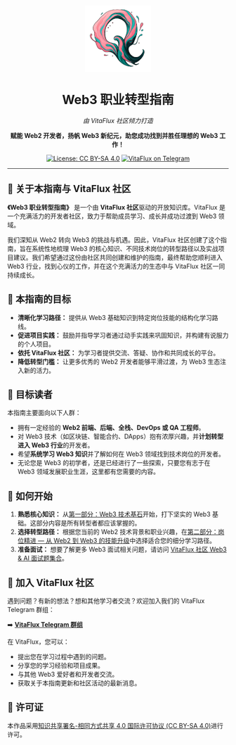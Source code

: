<p align="center">
  <img src="assets/VitaFluxLogo.png" alt="VitaFlux Community Logo" width="150"/>
</p>

<h1 align="center">Web3 职业转型指南</h1>
<p align="center"><em>由 VitaFlux 社区倾力打造</em></p>

<p align="center">
  <strong>赋能 Web2 开发者，扬帆 Web3 新纪元，助您成功找到并胜任理想的 Web3 工作！</strong>
</p>

<p align="center">
  <a href="https://creativecommons.org/licenses/by-sa/4.0/"><img src="https://img.shields.io/badge/License-CC%20BY--SA%204.0-lightgrey.svg" alt="License: CC BY-SA 4.0"></a>
  <a href="https://t.me/+04_gJoUytQo0MjBl"><img src="https://img.shields.io/badge/Telegram-VitaFlux%20Community-blue.svg" alt="VitaFlux on Telegram"></a>
</p>

---

## 📖 关于本指南与 VitaFlux 社区

**《Web3 职业转型指南》** 是一个由 **VitaFlux 社区**驱动的开放知识库。VitaFlux 是一个充满活力的开发者社区，致力于帮助成员学习、成长并成功过渡到 Web3 领域。

我们深知从 Web2 转向 Web3 的挑战与机遇。因此，VitaFlux 社区创建了这个指南，旨在系统性地梳理 Web3 的核心知识、不同技术岗位的转型路径以及实战项目建议。我们希望通过这份由社区共同创建和维护的指南，最终帮助您顺利进入 Web3 行业，找到心仪的工作，并在这个充满活力的生态中与 VitaFlux 社区一同持续成长。

## 🎯 本指南的目标

*   **清晰化学习路径：** 提供从 Web3 基础知识到特定岗位技能的结构化学习路线。
*   **促进项目实践：** 鼓励并指导学习者通过动手实践来巩固知识，并构建有说服力的个人项目。
*   **依托 VitaFlux 社区：** 为学习者提供交流、答疑、协作和共同成长的平台。
*   **降低转型门槛：** 让更多优秀的 Web2 开发者能够平滑过渡，为 Web3 生态注入新的活力。

## 👥 目标读者

本指南主要面向以下人群：

*   拥有一定经验的 **Web2 前端、后端、全栈、DevOps 或 QA 工程师**。
*   对 Web3 技术（如区块链、智能合约、DApps）抱有浓厚兴趣，并**计划转型进入 Web3 行业**的开发者。
*   希望**系统学习 Web3 知识**并了解如何在 Web3 领域找到技术岗位的开发者。
*   无论您是 Web3 的初学者，还是已经进行了一些探索，只要您有志于在 Web3 领域发展职业生涯，这里都有您需要的内容。

## 🚀 如何开始

1.  **熟悉核心知识：** 从[第一部分：Web3 技术基石](./01-web3-core-knowledge)开始，打下坚实的 Web3 基础。这部分内容是所有转型者都应该掌握的。
2.  **选择转型路径：** 根据您当前的 Web2 技术背景和职业兴趣，在[第二部分：岗位精进 — 从 Web2 到 Web3 的技能升级](./02-role-specific-paths)中选择适合您的细分学习路径。
3.  **准备面试：** 想要了解更多 Web3 面试相关问题，请访问 [VitaFlux 社区 Web3 & AI 面试题集合](https://github.com/sevenflux/interview-web3-ai)。

## 💬 加入 VitaFlux 社区

遇到问题？有新的想法？想和其他学习者交流？欢迎加入我们的 VitaFlux Telegram 群组：

➡️ **[VitaFlux Telegram 群组](https://t.me/+04_gJoUytQo0MjBl)**

在 VitaFlux，您可以：
*   提出您在学习过程中遇到的问题。
*   分享您的学习经验和项目成果。
*   与其他 Web3 爱好者和开发者交流。
*   获取关于本指南更新和社区活动的最新消息。

## 📜 许可证

本作品采用[知识共享署名-相同方式共享 4.0 国际许可协议 (CC BY-SA 4.0)](https://creativecommons.org/licenses/by-sa/4.0/)进行许可。
